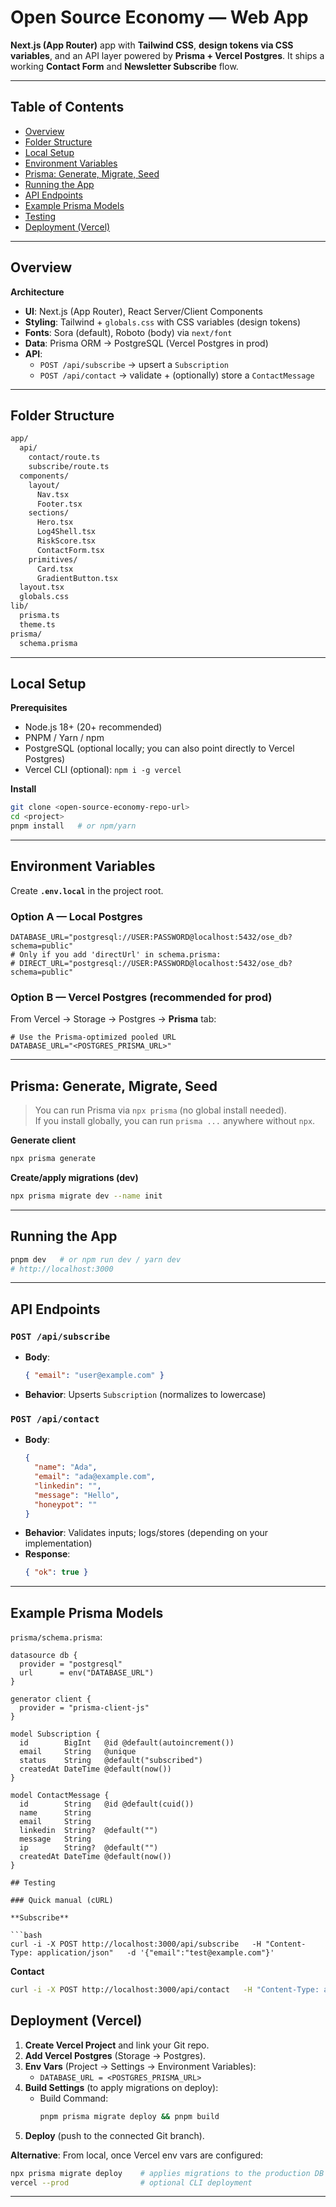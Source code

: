 # Open Source Economy — Web App

**Next.js (App Router)** app with **Tailwind CSS**, **design tokens via CSS variables**, and an API layer powered by **Prisma + Vercel Postgres**. It ships a working **Contact Form** and **Newsletter Subscribe** flow.

---

## Table of Contents

- [Overview](#overview)
- [Folder Structure](#folder-structure)
- [Local Setup](#local-setup)
- [Environment Variables](#environment-variables)
- [Prisma: Generate, Migrate, Seed](#prisma-generate-migrate-seed)
- [Running the App](#running-the-app)
- [API Endpoints](#api-endpoints)
- [Example Prisma Models](#example-prisma-models)
- [Testing](#testing)
- [Deployment (Vercel)](#deployment-vercel)

---

## Overview

**Architecture**

- **UI**: Next.js (App Router), React Server/Client Components
- **Styling**: Tailwind + `globals.css` with CSS variables (design tokens)
- **Fonts**: Sora (default), Roboto (body) via `next/font`
- **Data**: Prisma ORM → PostgreSQL (Vercel Postgres in prod)
- **API**:
  - `POST /api/subscribe` → upsert a `Subscription`
  - `POST /api/contact` → validate + (optionally) store a `ContactMessage`

---

## Folder Structure

```txt
app/
  api/
    contact/route.ts
    subscribe/route.ts
  components/
    layout/
      Nav.tsx
      Footer.tsx
    sections/
      Hero.tsx
      Log4Shell.tsx
      RiskScore.tsx
      ContactForm.tsx
    primitives/
      Card.tsx
      GradientButton.tsx
  layout.tsx
  globals.css
lib/
  prisma.ts
  theme.ts
prisma/
  schema.prisma
```

---

## Local Setup

**Prerequisites**

- Node.js 18+ (20+ recommended)
- PNPM / Yarn / npm
- PostgreSQL (optional locally; you can also point directly to Vercel Postgres)
- Vercel CLI (optional): `npm i -g vercel`

**Install**

```bash
git clone <open-source-economy-repo-url>
cd <project>
pnpm install   # or npm/yarn
```

---

## Environment Variables

Create **`.env.local`** in the project root.

### Option A — Local Postgres

```env
DATABASE_URL="postgresql://USER:PASSWORD@localhost:5432/ose_db?schema=public"
# Only if you add 'directUrl' in schema.prisma:
# DIRECT_URL="postgresql://USER:PASSWORD@localhost:5432/ose_db?schema=public"
```

### Option B — Vercel Postgres (recommended for prod)

From Vercel → Storage → Postgres → **Prisma** tab:

```env
# Use the Prisma-optimized pooled URL
DATABASE_URL="<POSTGRES_PRISMA_URL>"

```

---

## Prisma: Generate, Migrate, Seed

> You can run Prisma via `npx prisma` (no global install needed).  
> If you install globally, you can run `prisma ...` anywhere without `npx`.

**Generate client**

```bash
npx prisma generate
```

**Create/apply migrations (dev)**

```bash
npx prisma migrate dev --name init
```

---

## Running the App

```bash
pnpm dev   # or npm run dev / yarn dev
# http://localhost:3000
```

---

## API Endpoints

### `POST /api/subscribe`

- **Body**:
  ```json
  { "email": "user@example.com" }
  ```
- **Behavior**: Upserts `Subscription` (normalizes to lowercase)

### `POST /api/contact`

- **Body**:
  ```json
  {
    "name": "Ada",
    "email": "ada@example.com",
    "linkedin": "",
    "message": "Hello",
    "honeypot": ""
  }
  ```
- **Behavior**: Validates inputs; logs/stores (depending on your implementation)
- **Response**:
  ```json
  { "ok": true }
  ```

---

## Example Prisma Models

`prisma/schema.prisma`:

````prisma
datasource db {
  provider = "postgresql"
  url      = env("DATABASE_URL")
}

generator client {
  provider = "prisma-client-js"
}

model Subscription {
  id        BigInt   @id @default(autoincrement())
  email     String   @unique
  status    String   @default("subscribed")
  createdAt DateTime @default(now())
}

model ContactMessage {
  id        String   @id @default(cuid())
  name      String
  email     String
  linkedin  String?  @default("")
  message   String
  ip        String?  @default("")
  createdAt DateTime @default(now())
}

## Testing

### Quick manual (cURL)

**Subscribe**

```bash
curl -i -X POST http://localhost:3000/api/subscribe   -H "Content-Type: application/json"   -d '{"email":"test@example.com"}'
````

**Contact**

```bash
curl -i -X POST http://localhost:3000/api/contact   -H "Content-Type: application/json"   -d '{"name":"Ada","email":"ada@ex.com","linkedin":"","message":"Hello"}'
```

## Deployment (Vercel)

1. **Create Vercel Project** and link your Git repo.
2. **Add Vercel Postgres** (Storage → Postgres).
3. **Env Vars** (Project → Settings → Environment Variables):
   - `DATABASE_URL = <POSTGRES_PRISMA_URL>`
4. **Build Settings** (to apply migrations on deploy):
   - Build Command:
     ```bash
     pnpm prisma migrate deploy && pnpm build
     ```
5. **Deploy** (push to the connected Git branch).

**Alternative**: From local, once Vercel env vars are configured:

```bash
npx prisma migrate deploy    # applies migrations to the production DB
vercel --prod                # optional CLI deployment
```

---
